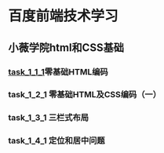 # 百度前端技术学习
<h2>小薇学院html和CSS基础</h2>
<h3><a href="https://github.com/yangpop236/baidu/blob/master/task_1_1_1.html" target="_blank" >task_1_1_1</a>零基础HTML编码</h3>
<h3>task_1_2_1 零基础HTML及CSS编码（一）</h3>
<h3>task_1_3_1 三栏式布局</h3>
<h3>task_1_4_1 定位和居中问题</h3>
